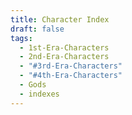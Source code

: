 ```yaml
---
title: Character Index
draft: false
tags:
  - 1st-Era-Characters
  - 2nd-Era-Characters
  - "#3rd-Era-Characters"
  - "#4th-Era-Characters"
  - Gods
  - indexes
---
```

 
